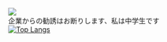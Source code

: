 ![](https://count.getloli.com/get/@nennneko5787?theme=moebooru)  
企業からの勧誘はお断りします、私は中学生です  
[![Top Langs](https://github-readme-stats.vercel.app/api/top-langs/?username=nennneko5787)](https://github.com/anuraghazra/github-readme-stats)  
